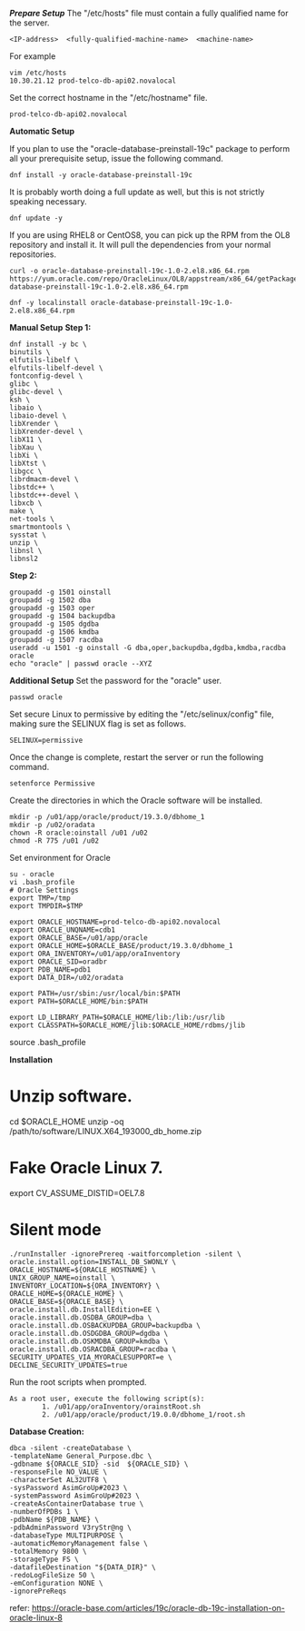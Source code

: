 ***Prepare Setup***
The "/etc/hosts" file must contain a fully qualified name for the server.
```
<IP-address>  <fully-qualified-machine-name>  <machine-name>
```
For example
```
vim /etc/hosts
10.30.21.12 prod-telco-db-api02.novalocal
```

Set the correct hostname in the "/etc/hostname" file.
```
prod-telco-db-api02.novalocal
```

**Automatic Setup**

If you plan to use the "oracle-database-preinstall-19c" package to perform all your prerequisite setup, issue the following command.
```
dnf install -y oracle-database-preinstall-19c
```
It is probably worth doing a full update as well, but this is not strictly speaking necessary.
```
dnf update -y
```

If you are using RHEL8 or CentOS8, you can pick up the RPM from the OL8 repository and install it. It will pull the dependencies from your normal repositories.
```
curl -o oracle-database-preinstall-19c-1.0-2.el8.x86_64.rpm https://yum.oracle.com/repo/OracleLinux/OL8/appstream/x86_64/getPackage/oracle-database-preinstall-19c-1.0-2.el8.x86_64.rpm

dnf -y localinstall oracle-database-preinstall-19c-1.0-2.el8.x86_64.rpm
```

**Manual Setup**
**Step 1:**
```
dnf install -y bc \
binutils \
elfutils-libelf \
elfutils-libelf-devel \
fontconfig-devel \
glibc \
glibc-devel \
ksh \
libaio \
libaio-devel \
libXrender \
libXrender-devel \
libX11 \
libXau \
libXi \
libXtst \
libgcc \
librdmacm-devel \
libstdc++ \
libstdc++-devel \
libxcb \
make \
net-tools \
smartmontools \
sysstat \
unzip \
libnsl \
libnsl2
```

**Step 2:**
```
groupadd -g 1501 oinstall
groupadd -g 1502 dba
groupadd -g 1503 oper
groupadd -g 1504 backupdba
groupadd -g 1505 dgdba
groupadd -g 1506 kmdba
groupadd -g 1507 racdba
useradd -u 1501 -g oinstall -G dba,oper,backupdba,dgdba,kmdba,racdba oracle
echo "oracle" | passwd oracle --XYZ
```

**Additional Setup**
Set the password for the "oracle" user.
```
passwd oracle
```

Set secure Linux to permissive by editing the "/etc/selinux/config" file, making sure the SELINUX flag is set as follows.
```
SELINUX=permissive
```

Once the change is complete, restart the server or run the following command.
```
setenforce Permissive
```

Create the directories in which the Oracle software will be installed.
```
mkdir -p /u01/app/oracle/product/19.3.0/dbhome_1
mkdir -p /u02/oradata
chown -R oracle:oinstall /u01 /u02
chmod -R 775 /u01 /u02
```

Set environment for Oracle
```
su - oracle
vi .bash_profile
# Oracle Settings
export TMP=/tmp
export TMPDIR=$TMP

export ORACLE_HOSTNAME=prod-telco-db-api02.novalocal
export ORACLE_UNQNAME=cdb1
export ORACLE_BASE=/u01/app/oracle
export ORACLE_HOME=$ORACLE_BASE/product/19.3.0/dbhome_1
export ORA_INVENTORY=/u01/app/oraInventory
export ORACLE_SID=oradbr
export PDB_NAME=pdb1
export DATA_DIR=/u02/oradata

export PATH=/usr/sbin:/usr/local/bin:$PATH
export PATH=$ORACLE_HOME/bin:$PATH

export LD_LIBRARY_PATH=$ORACLE_HOME/lib:/lib:/usr/lib
export CLASSPATH=$ORACLE_HOME/jlib:$ORACLE_HOME/rdbms/jlib
```
source .bash_profile

**Installation**

# Unzip software.
cd $ORACLE_HOME
unzip -oq /path/to/software/LINUX.X64_193000_db_home.zip

# Fake Oracle Linux 7.
export CV_ASSUME_DISTID=OEL7.8

# Silent mode
```
./runInstaller -ignorePrereq -waitforcompletion -silent \
oracle.install.option=INSTALL_DB_SWONLY \
ORACLE_HOSTNAME=${ORACLE_HOSTNAME} \
UNIX_GROUP_NAME=oinstall \
INVENTORY_LOCATION=${ORA_INVENTORY} \
ORACLE_HOME=${ORACLE_HOME} \
ORACLE_BASE=${ORACLE_BASE} \
oracle.install.db.InstallEdition=EE \
oracle.install.db.OSDBA_GROUP=dba \
oracle.install.db.OSBACKUPDBA_GROUP=backupdba \
oracle.install.db.OSDGDBA_GROUP=dgdba \
oracle.install.db.OSKMDBA_GROUP=kmdba \
oracle.install.db.OSRACDBA_GROUP=racdba \
SECURITY_UPDATES_VIA_MYORACLESUPPORT=e \
DECLINE_SECURITY_UPDATES=true
```
Run the root scripts when prompted.
```
As a root user, execute the following script(s):
        1. /u01/app/oraInventory/orainstRoot.sh
        2. /u01/app/oracle/product/19.0.0/dbhome_1/root.sh
```
**Database Creation:**
```
dbca -silent -createDatabase \
-templateName General_Purpose.dbc \
-gdbname ${ORACLE_SID} -sid  ${ORACLE_SID} \
-responseFile NO_VALUE \
-characterSet AL32UTF8 \
-sysPassword AsimGroUp#2023 \
-systemPassword AsimGroUp#2023 \
-createAsContainerDatabase true \
-numberOfPDBs 1 \
-pdbName ${PDB_NAME} \
-pdbAdminPassword V3ryStr@ng \
-databaseType MULTIPURPOSE \
-automaticMemoryManagement false \
-totalMemory 9800 \
-storageType FS \
-datafileDestination "${DATA_DIR}" \
-redoLogFileSize 50 \
-emConfiguration NONE \
-ignorePreReqs
```

refer: https://oracle-base.com/articles/19c/oracle-db-19c-installation-on-oracle-linux-8
